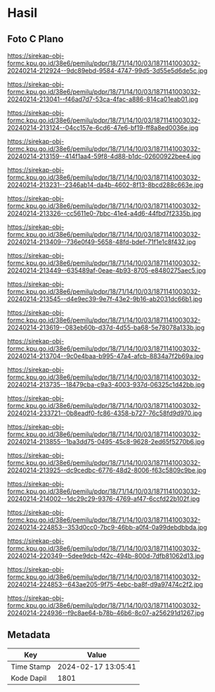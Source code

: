 # Hasil

## Foto C Plano

https://sirekap-obj-formc.kpu.go.id/38e6/pemilu/pdpr/18/71/14/10/03/1871141003032-20240214-212924--9dc89ebd-9584-4747-99d5-3d55e5d6de5c.jpg

https://sirekap-obj-formc.kpu.go.id/38e6/pemilu/pdpr/18/71/14/10/03/1871141003032-20240214-213041--f46ad7d7-53ca-4fac-a886-814ca01eab01.jpg

https://sirekap-obj-formc.kpu.go.id/38e6/pemilu/pdpr/18/71/14/10/03/1871141003032-20240214-213124--04cc157e-6cd6-47e6-bf19-ff8a8ed0036e.jpg

https://sirekap-obj-formc.kpu.go.id/38e6/pemilu/pdpr/18/71/14/10/03/1871141003032-20240214-213159--414f1aa4-59f8-4d88-b1dc-02600922bee4.jpg

https://sirekap-obj-formc.kpu.go.id/38e6/pemilu/pdpr/18/71/14/10/03/1871141003032-20240214-213231--2346ab14-da4b-4602-8f13-8bcd288c663e.jpg

https://sirekap-obj-formc.kpu.go.id/38e6/pemilu/pdpr/18/71/14/10/03/1871141003032-20240214-213326--cc5611e0-7bbc-41e4-a4d6-44fbd7f2335b.jpg

https://sirekap-obj-formc.kpu.go.id/38e6/pemilu/pdpr/18/71/14/10/03/1871141003032-20240214-213409--736e0f49-5658-48fd-bdef-71f1e1c8f432.jpg

https://sirekap-obj-formc.kpu.go.id/38e6/pemilu/pdpr/18/71/14/10/03/1871141003032-20240214-213449--635489af-0eae-4b93-8705-e8480275aec5.jpg

https://sirekap-obj-formc.kpu.go.id/38e6/pemilu/pdpr/18/71/14/10/03/1871141003032-20240214-213545--d4e9ec39-9e7f-43e2-9b16-ab2031dc66b1.jpg

https://sirekap-obj-formc.kpu.go.id/38e6/pemilu/pdpr/18/71/14/10/03/1871141003032-20240214-213619--083eb60b-d37d-4d55-ba68-5e78078a133b.jpg

https://sirekap-obj-formc.kpu.go.id/38e6/pemilu/pdpr/18/71/14/10/03/1871141003032-20240214-213704--9c0e4baa-b995-47a4-afcb-8834a7f2b69a.jpg

https://sirekap-obj-formc.kpu.go.id/38e6/pemilu/pdpr/18/71/14/10/03/1871141003032-20240214-213735--18479cba-c9a3-4003-937d-06325c1d42bb.jpg

https://sirekap-obj-formc.kpu.go.id/38e6/pemilu/pdpr/18/71/14/10/03/1871141003032-20240214-233721--0b8eadf0-fc86-4358-b727-76c58fd9d970.jpg

https://sirekap-obj-formc.kpu.go.id/38e6/pemilu/pdpr/18/71/14/10/03/1871141003032-20240214-213855--1ba3dd75-0495-45c8-9628-2ed65f5270b6.jpg

https://sirekap-obj-formc.kpu.go.id/38e6/pemilu/pdpr/18/71/14/10/03/1871141003032-20240214-213925--dc9cedbc-6776-48d2-8006-f63c5809c9be.jpg

https://sirekap-obj-formc.kpu.go.id/38e6/pemilu/pdpr/18/71/14/10/03/1871141003032-20240214-214002--1dc29c29-9376-4769-af47-6ccfd22b102f.jpg

https://sirekap-obj-formc.kpu.go.id/38e6/pemilu/pdpr/18/71/14/10/03/1871141003032-20240214-224853--353d0cc0-7bc9-46bb-a0f4-0a99debdbbda.jpg

https://sirekap-obj-formc.kpu.go.id/38e6/pemilu/pdpr/18/71/14/10/03/1871141003032-20240214-220349--5dee9dcb-f42c-494b-800d-7dfb81062d13.jpg

https://sirekap-obj-formc.kpu.go.id/38e6/pemilu/pdpr/18/71/14/10/03/1871141003032-20240214-224853--643ae205-9f75-4ebc-ba8f-d9a97474c2f2.jpg

https://sirekap-obj-formc.kpu.go.id/38e6/pemilu/pdpr/18/71/14/10/03/1871141003032-20240214-224936--f9c8ae64-b78b-46b6-8c07-a256291d1267.jpg


## Metadata

| Key        | Value               |
| ---------- | ------------------- |
| Time Stamp | 2024-02-17 13:05:41 |
| Kode Dapil | 1801                |



